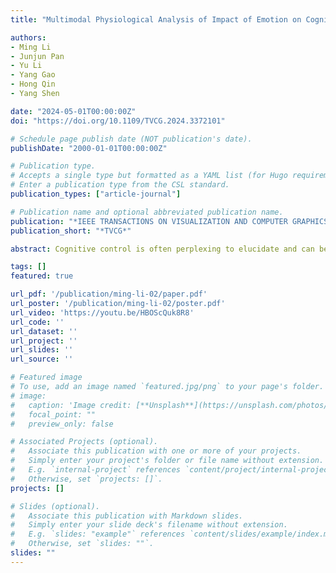 ```yaml
---
title: "Multimodal Physiological Analysis of Impact of Emotion on Cognitive Control in VR"

authors:
- Ming Li
- Junjun Pan
- Yu Li
- Yang Gao
- Hong Qin
- Yang Shen

date: "2024-05-01T00:00:00Z"
doi: "https://doi.org/10.1109/TVCG.2024.3372101"

# Schedule page publish date (NOT publication's date).
publishDate: "2000-01-01T00:00:00Z"

# Publication type.
# Accepts a single type but formatted as a YAML list (for Hugo requirements).
# Enter a publication type from the CSL standard.
publication_types: ["article-journal"]

# Publication name and optional abbreviated publication name.
publication: "*IEEE TRANSACTIONS ON VISUALIZATION AND COMPUTER GRAPHICS, 30(5)*"
publication_short: "*TVCG*"

abstract: Cognitive control is often perplexing to elucidate and can be easily influenced by emotions. Understanding the individual cognitive control level is crucial for enhancing VR interaction and designing adaptive and self-correcting VR/AR applications. Emotions can reallocate processing resources and influence cognitive control performance. However, current research has primarily emphasized the impact of emotional valence on cognitive control tasks, neglecting emotional arousal. In this study, we comprehensively investigate the influence of emotions on cognitive control based on the arousal-valence model. A total of 26 participants are recruited, inducing emotions through VR videos with high ecological validity and then performing related cognitive control tasks. Leveraging physiological data including EEG, HRV, and EDA, we employ classification techniques such as SVM, KNN, and deep learning to categorize cognitive control levels. The experiment results demonstrate that high-arousal emotions significantly enhance users’ cognitive control abilities. Utilizing complementary information among multi-modal physiological signal features, we achieve an accuracy of 84.52% in distinguishing between high and low cognitive control. Additionally, time-frequency analysis results confirm the existence of neural patterns related to cognitive control, contributing to a better understanding of the neural mechanisms underlying cognitive control in VR. Our research indicates that physiological signals measured from both the central and autonomic nervous systems can be employed for cognitive control classification, paving the way for novel approaches to improve VR/AR interactions.

tags: []
featured: true

url_pdf: '/publication/ming-li-02/paper.pdf'
url_poster: '/publication/ming-li-02/poster.pdf'
url_video: 'https://youtu.be/HBOScQuk8R8'
url_code: ''
url_dataset: ''
url_project: ''
url_slides: ''
url_source: ''

# Featured image
# To use, add an image named `featured.jpg/png` to your page's folder. 
# image:
#   caption: 'Image credit: [**Unsplash**](https://unsplash.com/photos/jdD8gXaTZsc)'
#   focal_point: ""
#   preview_only: false

# Associated Projects (optional).
#   Associate this publication with one or more of your projects.
#   Simply enter your project's folder or file name without extension.
#   E.g. `internal-project` references `content/project/internal-project/index.md`.
#   Otherwise, set `projects: []`.
projects: []

# Slides (optional).
#   Associate this publication with Markdown slides.
#   Simply enter your slide deck's filename without extension.
#   E.g. `slides: "example"` references `content/slides/example/index.md`.
#   Otherwise, set `slides: ""`.
slides: ""
---
```

